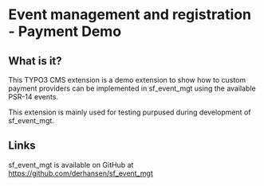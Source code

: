 Event management and registration - Payment Demo
================================================

## What is it?

This TYPO3 CMS extension is a demo extension to show how to custom payment
providers can be implemented in sf_event_mgt using the available PSR-14 events.

This extension is mainly used for testing purpused during development of sf_event_mgt.

## Links

sf_event_mgt is available on GitHub at https://github.com/derhansen/sf_event_mgt
